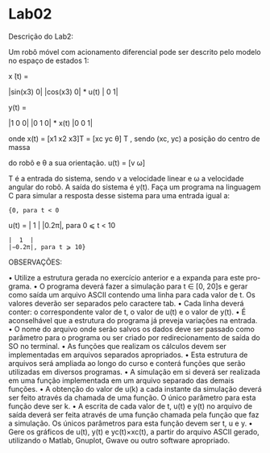 # Lab02

Descrição do Lab2:

Um robô móvel com acionamento diferencial pode ser descrito pelo modelo no
espaço de estados 1:

x ̇(t) =

|sin(x3) 0|
|cos(x3) 0| * u(t)
| 0      1|



y(t) =

|1 0 0|
|0 1 0| * x(t)
|0 0 1|


onde x(t) = [x1 x2 x3]T = [xc yc θ]
T
, sendo (xc, yc) a posição do centro de massa

do robô e θ a sua orientação. u(t) = [v ω]

T é a entrada do sistema, sendo v a
velocidade linear e ω a velocidade angular do robô. A saída do sistema é y(t).
Faça um programa na linguagem C para simular a resposta desse sistema para
uma entrada igual a:


	{0, para t < 0

u(t) =	|  1 |
	|0.2π|, para 0 ⩽ t < 10

	|  1  |
	|−0.2π|, para t ⩾ 10}



OBSERVAÇÕES:


• Utilize a estrutura gerada no exercício anterior e a expanda para este pro-
grama.
• O programa deverá fazer a simulação para t ∈ [0, 20]s e gerar como saída um
arquivo ASCII contendo uma linha para cada valor de t. Os valores deverão
ser separados pelo caractere tab.
• Cada linha deverá conter: o correspondente valor de t, o valor de u(t) e o
valor de y(t).
• É aconselhável que a estrutura do programa já preveja variações na entrada.
• O nome do arquivo onde serão salvos os dados deve ser passado como
parâmetro para o programa ou ser criado por redirecionamento de saída do
SO no terminal.
• As funções que realizam os cálculos devem ser implementadas em arquivos
separados apropriados.
• Esta estrutura de arquivos será ampliada ao longo do curso e conterá funções
que serão utilizadas em diversos programas.
• A simulação em si deverá ser realizada em uma função implementada em um
arquivo separado das demais funções.
• A obtenção do valor de u(k) a cada instante da simulação deverá ser feito
através da chamada de uma função. O único parâmetro para esta função
deve ser k.
• A escrita de cada valor de t, u(t) e y(t) no arquivo de saída deverá ser feita
através de uma função chamada pela função que faz a simulação. Os únicos
parâmetros para esta função devem ser t, u e y.
• Gere os gráficos de u(t), y(t) e yc(t)×xc(t), a partir do arquivo ASCII gerado,
utilizando o Matlab, Gnuplot, Gwave ou outro software apropriado.
